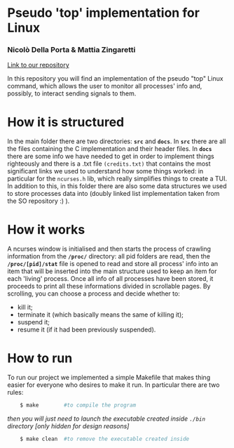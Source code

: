 # Pseudo 'top' implementation for Linux

### Nicolò Della Porta & Mattia Zingaretti

[Link to our repository](https://github.com/NycoDP/top_daje)

In this repository you will find an implementation of the pseudo "top" Linux command, which allows the user to monitor all processes' info and, possibly, to interact sending signals to them.

# How it is structured

In the main folder there are two directories: **`src`** and **`docs`**.
In **`src`** there are all the files containing the C implementation and their header files.
In **`docs`** there are some info we have needed to get in order to implement things righteously and there is a .txt file `(credits.txt)` that contains the most significant links we used to understand how some things worked: in particular for the `ncurses.h` lib, which really simplifies things to create a TUI.
In addition to this, in this folder there are also some data structures we used to store processes data into (doubly linked list implementation taken from the SO repository :) ).

# How it works

A ncurses window is initialised and then starts the process of crawling information from the **`/proc/`** directory: all pid folders are read, then the **`/proc/[pid]/stat`** file is opened to read and store all process' info into an item that will be inserted into the main structure used to keep an item for each 'living' process.
Once all info of all processes have been stored, it proceeds to print all these informations divided in scrollable pages.
By scrolling, you can choose a process and decide whether to:

- kill it;
- terminate it (which basically means the same of killing it);
- suspend it;
- resume it (if it had been previously suspended).

# How to run

To run our project we implemented a simple Makefile that makes thing easier for everyone who desires to make it run.
In particular there are two rules:

```bash
    $ make        #to compile the program
```  
*then you will just need to launch the executable created inside `./bin` directory [only hidden for design reasons]*

```bash
    $ make clean  #to remove the executable created inside
```

